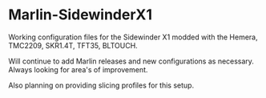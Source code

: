 # Marlin-SidewinderX1
Working configuration files for the Sidewinder X1 modded with the Hemera, TMC2209, SKR1.4T, TFT35, BLTOUCH.

Will continue to add Marlin releases and new configurations as necessary. Always looking for area's of improvement.

Also planning on providing slicing profiles for this setup.
